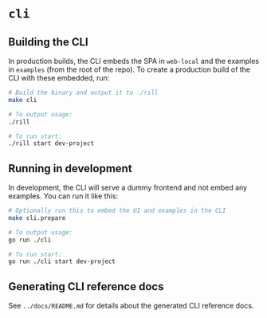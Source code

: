 # `cli`

## Building the CLI

In production builds, the CLI embeds the SPA in `web-local` and the examples in `examples` (from the root of the repo). To create a production build of the CLI with these embedded, run:
```bash
# Build the binary and output it to ./rill
make cli

# To output usage:
./rill

# To run start:
./rill start dev-project
```

## Running in development

In development, the CLI will serve a dummy frontend and not embed any examples. You can run it like this:
```bash
# Optionally run this to embed the UI and examples in the CLI
make cli.prepare

# To output usage:
go run ./cli

# To run start:
go run ./cli start dev-project
```

## Generating CLI reference docs

See `../docs/README.md` for details about the generated CLI reference docs.
